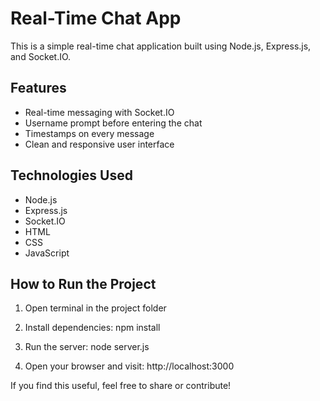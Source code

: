 Real-Time Chat App
==================

This is a simple real-time chat application built using Node.js, Express.js, and Socket.IO.

Features
--------
- Real-time messaging with Socket.IO
- Username prompt before entering the chat
- Timestamps on every message
- Clean and responsive user interface

Technologies Used
-----------------
- Node.js
- Express.js
- Socket.IO
- HTML
- CSS
- JavaScript

How to Run the Project
----------------------
1. Open terminal in the project folder
2. Install dependencies:
   npm install

3. Run the server:
   node server.js

4. Open your browser and visit:
   http://localhost:3000

If you find this useful, feel free to share or contribute!
